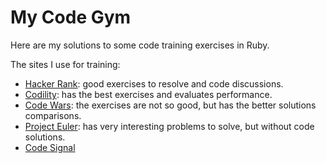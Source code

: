 # My Code Gym

Here are my solutions to some code training exercises in Ruby.

The sites I use for training:

- [Hacker Rank](https://www.hackerrank.com): good exercises to resolve and code discussions.
- [Codility](https://app.codility.com/programmers/lessons): has the best exercises and evaluates performance.
- [Code Wars](https://www.codewars.com/): the exercises are not so good, but has the better solutions comparisons.
- [Project Euler](https://projecteuler.net): has very interesting problems to solve, but without code solutions.
- [Code Signal](https://codesignal.com)
